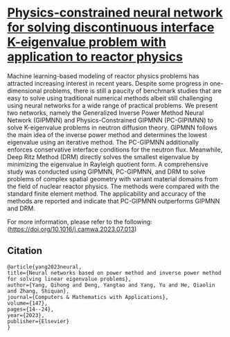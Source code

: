 # [Physics-constrained neural network for solving discontinuous interface K-eigenvalue problem with application to reactor physics](https://github.com/SummerLoveRain/PC-GIPMNN)

Machine learning-based modeling of reactor physics problems has attracted increasing interest in recent years. Despite some progress in one-dimensional problems, there is still a paucity of benchmark studies that are easy to solve using traditional numerical methods albeit still challenging using neural networks for a wide range of practical problems. We present two networks, namely the Generalized Inverse Power Method Neural Network (GIPMNN) and Physics-Constrained GIPMNN (PC-GIPIMNN) to solve K-eigenvalue problems in neutron diffusion theory. GIPMNN follows the main idea of the inverse power method and determines the lowest eigenvalue using an iterative method. The PC-GIPMNN additionally enforces conservative interface conditions for the neutron flux. Meanwhile, Deep Ritz Method (DRM) directly solves the smallest eigenvalue by minimizing the eigenvalue in Rayleigh quotient form. A comprehensive study was conducted using GIPMNN, PC-GIPMNN, and DRM to solve problems of complex spatial geometry with variant material domains from the field of nuclear reactor physics. The methods were compared with the standard finite element method. The applicability and accuracy of the methods are reported and indicate that PC-GIPMNN outperforms GIPMNN and DRM.

For more information, please refer to the following: (https://doi.org/10.1016/j.camwa.2023.07.013)

## Citation

    @article{yang2023neural,
    title={Neural networks based on power method and inverse power method for solving linear eigenvalue problems},
    author={Yang, Qihong and Deng, Yangtao and Yang, Yu and He, Qiaolin and Zhang, Shiquan},
    journal={Computers & Mathematics with Applications},
    volume={147},
    pages={14--24},
    year={2023},
    publisher={Elsevier}
    }
